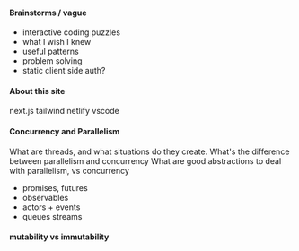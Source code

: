 #### Brainstorms / vague
- interactive coding puzzles
- what I wish I knew
- useful patterns
- problem solving
- static client side auth?

#### About this site
next.js
tailwind
netlify
vscode

#### Concurrency and Parallelism

What are threads, and what situations do they create.
What's the difference between parallelism and concurrency
What are good abstractions to deal with parallelism, vs concurrency
  - promises, futures
  - observables
  - actors + events
  - queues streams


#### mutability vs immutability